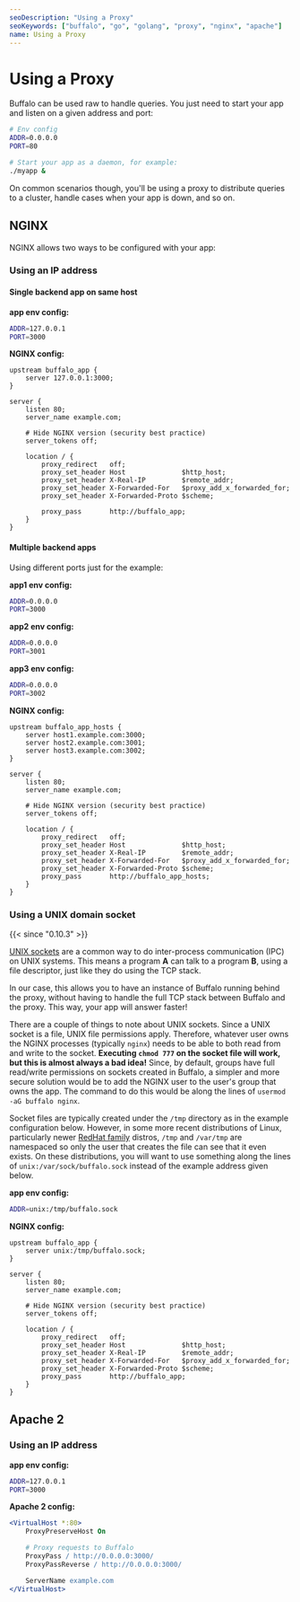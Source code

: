 ```yaml
---
seoDescription: "Using a Proxy"
seoKeywords: ["buffalo", "go", "golang", "proxy", "nginx", "apache"]
name: Using a Proxy
---
```

# Using a Proxy

Buffalo can be used raw to handle queries. You just need to start your app and listen on a given address and port:

```bash
# Env config
ADDR=0.0.0.0
PORT=80

# Start your app as a daemon, for example:
./myapp &
```

On common scenarios though, you'll be using a proxy to distribute queries to a cluster, handle cases when your app is down, and so on.

## NGINX

NGINX allows two ways to be configured with your app:

### Using an IP address

#### Single backend app on same host

**app env config:**
```bash
ADDR=127.0.0.1
PORT=3000
```

**NGINX config:**
```nginx
upstream buffalo_app {
    server 127.0.0.1:3000;
}

server {
    listen 80;
    server_name example.com;

    # Hide NGINX version (security best practice)
    server_tokens off;

    location / {
        proxy_redirect   off;
        proxy_set_header Host              $http_host;
        proxy_set_header X-Real-IP         $remote_addr;
        proxy_set_header X-Forwarded-For   $proxy_add_x_forwarded_for;
        proxy_set_header X-Forwarded-Proto $scheme;

        proxy_pass       http://buffalo_app;
    }
}
```

#### Multiple backend apps

Using different ports just for the example:

**app1 env config:**
```bash
ADDR=0.0.0.0
PORT=3000
```

**app2 env config:**
```bash
ADDR=0.0.0.0
PORT=3001
```

**app3 env config:**
```bash
ADDR=0.0.0.0
PORT=3002
```

**NGINX config:**
```nginx
upstream buffalo_app_hosts {
    server host1.example.com:3000;
    server host2.example.com:3001;
    server host3.example.com:3002;
}

server {
    listen 80;
    server_name example.com;

    # Hide NGINX version (security best practice)
    server_tokens off;

    location / {
        proxy_redirect   off;
        proxy_set_header Host              $http_host;
        proxy_set_header X-Real-IP         $remote_addr;
        proxy_set_header X-Forwarded-For   $proxy_add_x_forwarded_for;
        proxy_set_header X-Forwarded-Proto $scheme;
        proxy_pass       http://buffalo_app_hosts;
    }
}
```

### Using a UNIX domain socket

{{< since "0.10.3" >}}

[UNIX sockets](https://en.wikipedia.org/wiki/Unix_domain_socket) are a common way to do inter-process communication (IPC) on UNIX systems. This means a program **A** can talk to a program **B**, using a file descriptor, just like they do using the TCP stack.

In our case, this allows you to have an instance of Buffalo running behind the proxy, without having to handle the full TCP stack between Buffalo and the proxy. This way, your app will answer faster!

There are a couple of things to note about UNIX sockets. Since a UNIX socket is a file, UNIX file permissions apply. Therefore, whatever user owns the NGINX processes (typically `nginx`) needs to be able to both read from and write to the socket. **Executing `chmod 777` on the socket file will work, but this is almost always a bad idea!** Since, by default, groups have full read/write permissions on sockets created in Buffalo, a simpler and more secure solution would be to add the NGINX user to the user's group that owns the app. The command to do this would be along the lines of `usermod -aG buffalo nginx`.

Socket files are typically created under the `/tmp` directory as in the example
configuration below. However, in some more recent distributions of Linux,
particularly newer [RedHat family](http://fedoraproject.org/wiki/Features/ServicesPrivateTmp) distros, `/tmp` and `/var/tmp` are namespaced so only the user that creates the file can see that it even exists. On these distributions, you will want to use something along the lines of `unix:/var/sock/buffalo.sock` instead of the example address given below.

**app env config:**
```bash
ADDR=unix:/tmp/buffalo.sock
```

**NGINX config:**
```nginx
upstream buffalo_app {
    server unix:/tmp/buffalo.sock;
}

server {
    listen 80;
    server_name example.com;

    # Hide NGINX version (security best practice)
    server_tokens off;

    location / {
        proxy_redirect   off;
        proxy_set_header Host              $http_host;
        proxy_set_header X-Real-IP         $remote_addr;
        proxy_set_header X-Forwarded-For   $proxy_add_x_forwarded_for;
        proxy_set_header X-Forwarded-Proto $scheme;
        proxy_pass       http://buffalo_app;
    }
}
```


## Apache 2

### Using an IP address

**app env config:**
```bash
ADDR=127.0.0.1
PORT=3000
```

**Apache 2 config:**
```apache
<VirtualHost *:80>
    ProxyPreserveHost On

    # Proxy requests to Buffalo
    ProxyPass / http://0.0.0.0:3000/
    ProxyPassReverse / http://0.0.0.0:3000/

    ServerName example.com
</VirtualHost>
```
